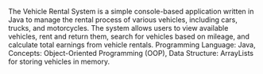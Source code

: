 The Vehicle Rental System is a simple console-based application written in Java to manage the rental process of various vehicles, including cars, trucks, and motorcycles. The system allows users to view available vehicles, rent and return them, search for vehicles based on mileage, and calculate total earnings from vehicle rentals.
Programming Language: Java,
Concepts: Object-Oriented Programming (OOP),
Data Structure: ArrayLists for storing vehicles in memory.
